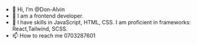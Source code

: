 - 👋 Hi, I’m @Don-Alvin
- 👀 I am a frontend developer.
- 🌱 I have skills in JavaScript, HTML, CSS. I am proficient in frameworks: React,Tailwind, SCSS.
- 📫 How to reach me 0703287601

<!---
Don-Alvin/Don-Alvin is a ✨ special ✨ repository because its `README.md` (this file) appears on your GitHub profile.
You can click the Preview link to take a look at your changes.
--->
